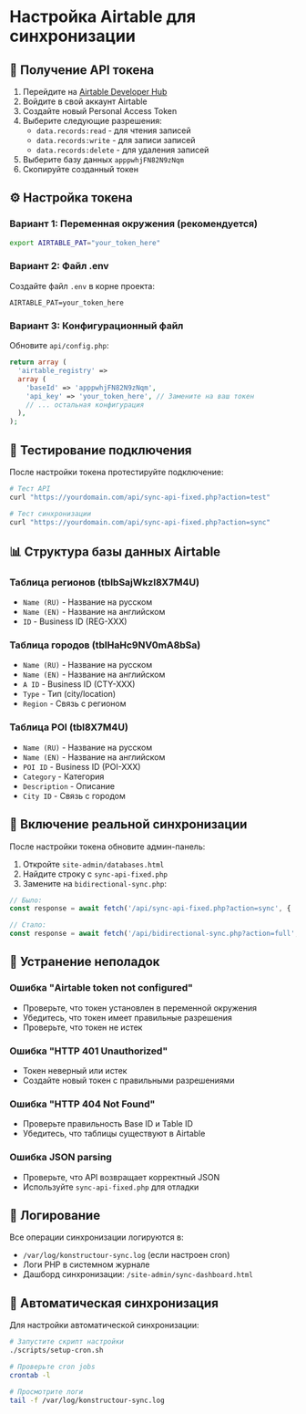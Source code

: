# Настройка Airtable для синхронизации

## 🔑 Получение API токена

1. Перейдите на [Airtable Developer Hub](https://airtable.com/create/tokens)
2. Войдите в свой аккаунт Airtable
3. Создайте новый Personal Access Token
4. Выберите следующие разрешения:
   - `data.records:read` - для чтения записей
   - `data.records:write` - для записи записей
   - `data.records:delete` - для удаления записей
5. Выберите базу данных `apppwhjFN82N9zNqm`
6. Скопируйте созданный токен

## ⚙️ Настройка токена

### Вариант 1: Переменная окружения (рекомендуется)
```bash
export AIRTABLE_PAT="your_token_here"
```

### Вариант 2: Файл .env
Создайте файл `.env` в корне проекта:
```
AIRTABLE_PAT=your_token_here
```

### Вариант 3: Конфигурационный файл
Обновите `api/config.php`:
```php
return array (
  'airtable_registry' => 
  array (
    'baseId' => 'apppwhjFN82N9zNqm',
    'api_key' => 'your_token_here', // Замените на ваш токен
    // ... остальная конфигурация
  ),
);
```

## 🧪 Тестирование подключения

После настройки токена протестируйте подключение:

```bash
# Тест API
curl "https://yourdomain.com/api/sync-api-fixed.php?action=test"

# Тест синхронизации
curl "https://yourdomain.com/api/sync-api-fixed.php?action=sync"
```

## 📊 Структура базы данных Airtable

### Таблица регионов (tblbSajWkzI8X7M4U)
- `Name (RU)` - Название на русском
- `Name (EN)` - Название на английском  
- `ID` - Business ID (REG-XXX)

### Таблица городов (tblHaHc9NV0mA8bSa)
- `Name (RU)` - Название на русском
- `Name (EN)` - Название на английском
- `A ID` - Business ID (CTY-XXX)
- `Type` - Тип (city/location)
- `Region` - Связь с регионом

### Таблица POI (tbl8X7M4U)
- `Name (RU)` - Название на русском
- `Name (EN)` - Название на английском
- `POI ID` - Business ID (POI-XXX)
- `Category` - Категория
- `Description` - Описание
- `City ID` - Связь с городом

## 🔄 Включение реальной синхронизации

После настройки токена обновите админ-панель:

1. Откройте `site-admin/databases.html`
2. Найдите строку с `sync-api-fixed.php`
3. Замените на `bidirectional-sync.php`:

```javascript
// Было:
const response = await fetch('/api/sync-api-fixed.php?action=sync', {

// Стало:
const response = await fetch('/api/bidirectional-sync.php?action=full', {
```

## 🚨 Устранение неполадок

### Ошибка "Airtable token not configured"
- Проверьте, что токен установлен в переменной окружения
- Убедитесь, что токен имеет правильные разрешения
- Проверьте, что токен не истек

### Ошибка "HTTP 401 Unauthorized"
- Токен неверный или истек
- Создайте новый токен с правильными разрешениями

### Ошибка "HTTP 404 Not Found"
- Проверьте правильность Base ID и Table ID
- Убедитесь, что таблицы существуют в Airtable

### Ошибка JSON parsing
- Проверьте, что API возвращает корректный JSON
- Используйте `sync-api-fixed.php` для отладки

## 📝 Логирование

Все операции синхронизации логируются в:
- `/var/log/konstructour-sync.log` (если настроен cron)
- Логи PHP в системном журнале
- Дашборд синхронизации: `/site-admin/sync-dashboard.html`

## 🔧 Автоматическая синхронизация

Для настройки автоматической синхронизации:

```bash
# Запустите скрипт настройки
./scripts/setup-cron.sh

# Проверьте cron jobs
crontab -l

# Просмотрите логи
tail -f /var/log/konstructour-sync.log
```
